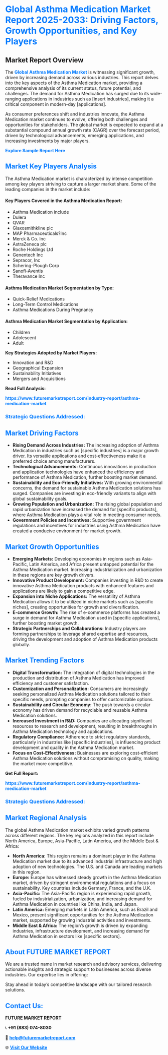 <h1 style="color: #007BFF;">Global Asthma Medication Market Report 2025-2033: Driving Factors, Growth Opportunities, and Key Players</h1>

<section id="overview">
<h2>Market Report Overview</h2>
<p>The <a href="https://www.futuremarketreport.com/industry-report/asthma-medication-market" style="color: #007BFF; text-decoration: none;"><strong>Global Asthma Medication Market</strong></a> is witnessing significant growth, driven by increasing demand across various industries. This report delves into the key aspects of the Asthma Medication market, providing a comprehensive analysis of its current status, future potential, and challenges. The demand for Asthma Medication has surged due to its wide-ranging applications in industries such as [insert industries], making it a critical component in modern-day [applications].</p>
<p>As consumer preferences shift and industries innovate, the Asthma Medication market continues to evolve, offering both challenges and opportunities for stakeholders. The global market is expected to expand at a substantial compound annual growth rate (CAGR) over the forecast period, driven by technological advancements, emerging applications, and increasing investments by major players.</p>
</section>

<section id="overview">
<p><a href="https://www.futuremarketreport.com/request-sample/reportId=100881" style="color: #007BFF; text-decoration: none;"><strong>Explore Sample Report Here</strong></a></p>
</section>

<section id="key-players">
<h2 style="color: #007BFF;">Market Key Players Analysis</h2>
<p>The Asthma Medication market is characterized by intense competition among key players striving to capture a larger market share. Some of the leading companies in the market include:</p>
<h4>Key Players Covered in the Asthma Medication Report:</h4>
<ul><li>Asthma Medication include</li><li>Dulera</li><li>QVAR</li><li>Glaxosmithkline plc</li><li>MAP Pharmaceuticals?Inc</li><li>Merck &amp; Co. Inc</li><li>AstraZeneca plc</li><li>Roche Holdings Ltd</li><li>Genentech Inc</li><li>Sepracor, Inc</li><li>Schering-Plough Corp</li><li>Sanofi-Aventis</li><li>Theravance Inc</li></ul>
<h4>Asthma Medication Market Segmentation by Type:</h4>
<ul><li>Quick-Relief Medications</li><li>Long-Term Control Medications</li><li>Asthma Medications During Pregnancy</li></ul>

<h4>Asthma Medication Market Segmentation by Application:</h4>
<ul><li>Children</li><li>Adolescent</li><li>Adult</li></ul>
<p><strong>Key Strategies Adopted by Market Players:</strong></p>
<ul>
<li>Innovation and R&D</li>
<li>Geographical Expansion</li>
<li>Sustainability Initiatives</li>
<li>Mergers and Acquisitions</li>
</ul>
</section>

<section>
<p><strong>Read Full Analysis: </strong></p><a href="https://www.futuremarketreport.com/industry-report/asthma-medication-market" style="color: #007BFF; text-decoration: none;"><strong>https://www.futuremarketreport.com/industry-report/asthma-medication-market</strong></a>
<h3 style="color: #007BFF;">Strategic Questions Addressed:</h3>
</section>

<section id="driving-factors">
<h2 style="color: #007BFF;">Market Driving Factors</h2>
<ul>
<li><strong>Rising Demand Across Industries:</strong> The increasing adoption of Asthma Medication in industries such as [specific industries] is a major growth driver. Its versatile applications and cost-effectiveness make it a preferred choice among manufacturers.</li>
<li><strong>Technological Advancements:</strong> Continuous innovations in production and application technologies have enhanced the efficiency and performance of Asthma Medication, further boosting market demand.</li>
<li><strong>Sustainability and Eco-Friendly Initiatives:</strong> With growing environmental concerns, the demand for sustainable Asthma Medication solutions has surged. Companies are investing in eco-friendly variants to align with global sustainability goals.</li>
<li><strong>Growing Population and Urbanization:</strong> The rising global population and rapid urbanization have increased the demand for [specific products], where Asthma Medication plays a vital role in meeting consumer needs.</li>
<li><strong>Government Policies and Incentives:</strong> Supportive government regulations and incentives for industries using Asthma Medication have created a conducive environment for market growth.</li>
</ul>
</section>

<section id="growth-opportunities">
<h2 style="color: #007BFF;">Market Growth Opportunities</h2>
<ul>
<li><strong>Emerging Markets:</strong> Developing economies in regions such as Asia-Pacific, Latin America, and Africa present untapped potential for the Asthma Medication market. Increasing industrialization and urbanization in these regions are key growth drivers.</li>
<li><strong>Innovative Product Development:</strong> Companies investing in R&D to create innovative Asthma Medication products with enhanced features and applications are likely to gain a competitive edge.</li>
<li><strong>Expansion into Niche Applications:</strong> The versatility of Asthma Medication allows it to be utilized in niche markets such as [specific niches], creating opportunities for growth and diversification.</li>
<li><strong>E-commerce Growth:</strong> The rise of e-commerce platforms has created a surge in demand for Asthma Medication used in [specific applications], further boosting market growth.</li>
<li><strong>Strategic Partnerships and Collaborations:</strong> Industry players are forming partnerships to leverage shared expertise and resources, driving the development and adoption of Asthma Medication products globally.</li>
</ul>
</section>

<section id="trending-factors">
<h2 style="color: #007BFF;">Market Trending Factors</h2>
<ul>
<li><strong>Digital Transformation:</strong> The integration of digital technologies in the production and distribution of Asthma Medication has improved efficiency and customer satisfaction.</li>
<li><strong>Customization and Personalization:</strong> Consumers are increasingly seeking personalized Asthma Medication solutions tailored to their specific needs, prompting companies to offer customizable options.</li>
<li><strong>Sustainability and Circular Economy:</strong> The push towards a circular economy has driven demand for recyclable and reusable Asthma Medication solutions.</li>
<li><strong>Increased Investment in R&D:</strong> Companies are allocating significant resources to research and development, resulting in breakthroughs in Asthma Medication technology and applications.</li>
<li><strong>Regulatory Compliance:</strong> Adherence to strict regulatory standards, particularly in industries like [specific industries], is influencing product development and quality in the Asthma Medication market.</li>
<li><strong>Focus on Cost-Effectiveness:</strong> Businesses are exploring cost-efficient Asthma Medication solutions without compromising on quality, making the market more competitive.</li>
</ul>
</section>

<section>
<p><strong>Get Full Report: </strong></p><a href="https://www.futuremarketreport.com/industry-report/asthma-medication-market" style="color: #007BFF; text-decoration: none;"><strong>https://www.futuremarketreport.com/industry-report/asthma-medication-market</strong></a>
<h3 style="color: #007BFF;">Strategic Questions Addressed:</h3>
</section>


<section id="regional-analysis">
<h2 style="color: #007BFF;">Market Regional Analysis</h2>
<p>The global Asthma Medication market exhibits varied growth patterns across different regions. The key regions analyzed in this report include North America, Europe, Asia-Pacific, Latin America, and the Middle East & Africa:</p>
<ul>
<li><strong>North America:</strong> This region remains a dominant player in the Asthma Medication market due to its advanced industrial infrastructure and high adoption of new technologies. The U.S. and Canada are leading markets in this region.</li>
<li><strong>Europe:</strong> Europe has witnessed steady growth in the Asthma Medication market, driven by stringent environmental regulations and a focus on sustainability. Key countries include Germany, France, and the U.K.</li>
<li><strong>Asia-Pacific:</strong> The Asia-Pacific region is experiencing rapid growth, fueled by industrialization, urbanization, and increasing demand for Asthma Medication in countries like China, India, and Japan.</li>
<li><strong>Latin America:</strong> Emerging markets in Latin America, such as Brazil and Mexico, present significant opportunities for the Asthma Medication market, supported by growing industrial activities and investments.</li>
<li><strong>Middle East & Africa:</strong> The region’s growth is driven by expanding industries, infrastructure development, and increasing demand for Asthma Medication in sectors like [specific sectors].</li>
</ul>
</section>

<footer>
<h2 style="color: #007BFF;">About FUTURE MARKET REPORT</h2>
<p>We are a trusted name in market research and advisory services, delivering actionable insights and strategic support to businesses across diverse industries. Our expertise lies in offering:</p>

<p>Stay ahead in today’s competitive landscape with our tailored research solutions.</p>

<h2 style="color: #007BFF;">Contact Us:</h2>
<p><strong>FUTURE MARKET REPORT</strong></p>
<p>📞 <strong>+91 (883) 074-8030</strong></p>
<p>📧 <strong><a href="mailto:help@futuremarketreport.com" style="color: #007BFF;">help@futuremarketreport.com</a></strong></p>
<p>🌐 <strong><a href="https://www.futuremarketreport.com/" style="color: #007BFF;">Visit Our Website</a></strong></p>
</footer>